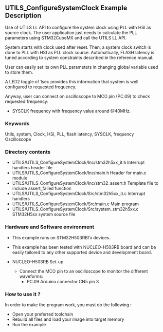 ## <b>UTILS_ConfigureSystemClock Example Description</b>

Use of UTILS LL API to configure the system clock using PLL with HSI as source clock. 
The user application just needs to calculate the PLL parameters using STM32CubeMX and call the UTILS LL API.

System starts with clock used after reset.
Then, a system clock switch is done to PLL with HSI as PLL clock source. Automatically, FLASH latency
is tuned according to system constraints described in the reference manual.

User can easily set its own PLL parameters in changing global variable used to store them.

A LED2 toggle of 1sec provides this information that system is well configured to requested frequency.  

Anyway, user can connect on oscilloscope to MCO pin (PC.09) to check requested frequency:
 
 - SYSCLK frequency with frequency value around @40MHz.

### <b>Keywords</b>

Utils, system, Clock, HSI, PLL, flash latency, SYSCLK, frequency Oscilloscope


### <b>Directory contents</b>

  - UTILS/UTILS_ConfigureSystemClock/Inc/stm32h5xx_it.h          Interrupt handlers header file
  - UTILS/UTILS_ConfigureSystemClock/Inc/main.h                  Header for main.c module
  - UTILS/UTILS_ConfigureSystemClock/Inc/stm32_assert.h          Template file to include assert_failed function
  - UTILS/UTILS_ConfigureSystemClock/Src/stm32h5xx_it.c          Interrupt handlers
  - UTILS/UTILS_ConfigureSystemClock/Src/main.c                  Main program
  - UTILS/UTILS_ConfigureSystemClock/Src/system_stm32h5xx.c      STM32H5xx system source file


### <b>Hardware and Software environment</b>

  - This example runs on STM32H503RBTx devices.
    
  - This example has been tested with NUCLEO-H503RB board and can be
    easily tailored to any other supported device and development board.

  - NUCLEO-H503RB Set-up
    - Connect the MCO pin to an oscilloscope to monitor the different waveforms:
      - PC.09 Arduino connector CN5 pin 3

### <b>How to use it ?</b>

In order to make the program work, you must do the following :

 - Open your preferred toolchain
 - Rebuild all files and load your image into target memory
 - Run the example


